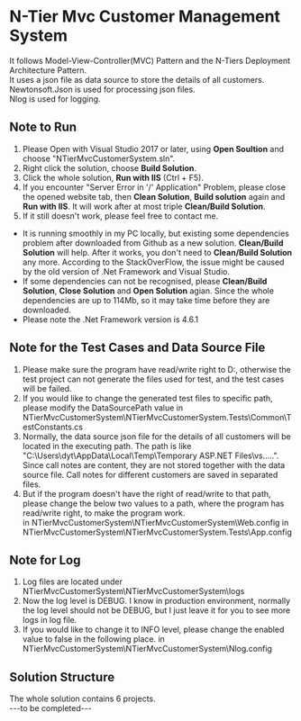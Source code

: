 # N-Tier Mvc Customer Management System
It follows Model-View-Controller(MVC) Pattern and the N-Tiers Deployment Architecture Pattern.  
It uses a json file as data source to store the details of all customers.  
Newtonsoft.Json is used for processing json files.  
Nlog is used for logging. 

## Note to Run
1. Please Open with Visual Studio 2017 or later, using <b>Open Soultion</b> and choose "NTierMvcCustomerSystem.sln".
2. Right click the solution, choose <b>Build Solution</b>.
3. Click the whole solution, <b>Run with IIS</b> (Ctrl + F5).
4. If you encounter "Server Error in '/' Application" Problem, please close the opened website tab, then <b>Clean Solution</b>, <b>Build solution</b> again and <b>Run with IIS</b>. It will work after at most triple <b>Clean/Build Solution</b>.
5. If it still doesn't work, please feel free to contact me.
* It is running smoothly in my PC locally, but existing some dependencies problem after downloaded from Github as a new solution. <b>Clean/Build Solution</b> will help. After it works, you don't need to <b>Clean/Build Solution</b> any more.
According to the StackOverFlow, the issue might be caused by the old version of .Net Framework and Visual Studio.
* If some dependencies can not be recognised, please <b>Clean/Build Solution</b>, <b>Close Solution</b> and <b>Open Solution</b> agian.
Since the whole dependencies are up to 114Mb, so it may take time before they are downloaded.
* Please note the .Net Framework version is 4.6.1

## Note for the Test Cases and Data Source File
1. Please make sure the program have read/write right to D:\, otherwise the test project can not generate the files used for test, and the test cases will be failed.
2. If you would like to change the generated test files to specific path, please modify the DataSourcePath value in NTierMvcCustomerSystem\NTierMvcCustomerSystem.Tests\Common\TestConstants.cs
3. Normally, the data source json file for the details of all customers will be located in the executing path. The path is like "C:\Users\dyt\AppData\Local\Temp\Temporary ASP.NET Files\vs\.....". Since call notes are content, they are not stored together with the data source file. Call notes for different customers are saved in separated files.
4. But if the program doesn't have the right of read/write to that path, please change the below two values to a path, where the program has read/write right, to make the program work.  
<add key="DataSourcePath" value="D:\TempFolderForExecuting" /> in NTierMvcCustomerSystem\NTierMvcCustomerSystem\Web.config
<add key="DataSourcePath" value="D:\TempFolderForExecuting" /> in NTierMvcCustomerSystem\NTierMvcCustomerSystem.Tests\App.config

## Note for Log
1. Log files are located under NTierMvcCustomerSystem\NTierMvcCustomerSystem\logs
2. Now the log level is DEBUG. I know in production environment, normally the log level should not be DEBUG, but I just leave it for you to see more logs in log file.
3. If you would like to change it to INFO level, please change the enabled value to false in the following place.
<logger name="*" minlevel="Debug" writeTo="logfile" enabled="true" final="true" /> in NTierMvcCustomerSystem\NTierMvcCustomerSystem\Nlog.config

## Solution Structure
The whole solution contains 6 projects.  
---to be completed---
